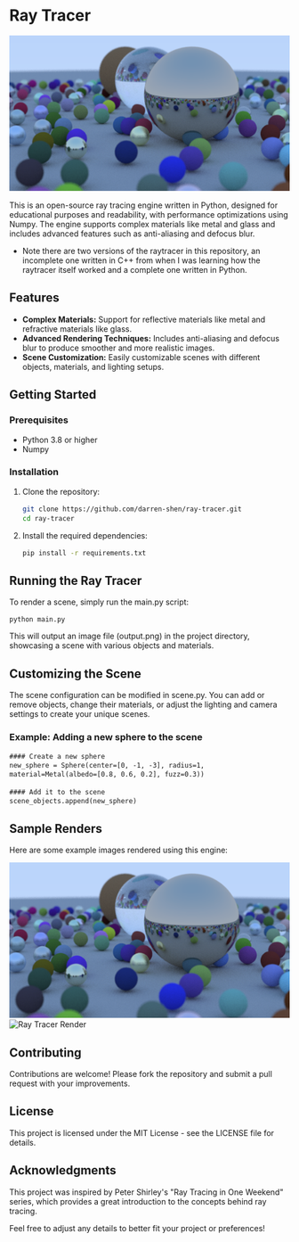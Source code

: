 # Ray Tracer

![Ray Tracer Render](./renders/render1.png)

This is an open-source ray tracing engine written in Python, designed for educational purposes and readability, with performance optimizations using Numpy. The engine supports complex materials like metal and glass and includes advanced features such as anti-aliasing and defocus blur.

* Note there are two versions of the raytracer in this repository, an incomplete one written in C++ from when I was learning how the raytracer itself worked and a complete one written in Python.

## Features

- **Complex Materials:** Support for reflective materials like metal and refractive materials like glass.
- **Advanced Rendering Techniques:** Includes anti-aliasing and defocus blur to produce smoother and more realistic images.
- **Scene Customization:** Easily customizable scenes with different objects, materials, and lighting setups.

## Getting Started

### Prerequisites

- Python 3.8 or higher
- Numpy

### Installation

1. Clone the repository:

   ```bash
   git clone https://github.com/darren-shen/ray-tracer.git
   cd ray-tracer

2. Install the required dependencies:

   ```bash
   pip install -r requirements.txt

## Running the Ray Tracer
To render a scene, simply run the main.py script:

```
python main.py
```

This will output an image file (output.png) in the project directory, showcasing a scene with various objects and materials.

## Customizing the Scene
The scene configuration can be modified in scene.py. You can add or remove objects, change their materials, or adjust the lighting and camera settings to create your unique scenes.


### Example: Adding a new sphere to the scene

```
#### Create a new sphere
new_sphere = Sphere(center=[0, -1, -3], radius=1, material=Metal(albedo=[0.8, 0.6, 0.2], fuzz=0.3))

#### Add it to the scene
scene_objects.append(new_sphere)
```

## Sample Renders
Here are some example images rendered using this engine:

![Ray Tracer Render](./renders/render1.png)
![Ray Tracer Render](./renders/render2.png)


## Contributing
Contributions are welcome! Please fork the repository and submit a pull request with your improvements.

## License
This project is licensed under the MIT License - see the LICENSE file for details.

## Acknowledgments
This project was inspired by Peter Shirley's "Ray Tracing in One Weekend" series, which provides a great introduction to the concepts behind ray tracing.

Feel free to adjust any details to better fit your project or preferences!
